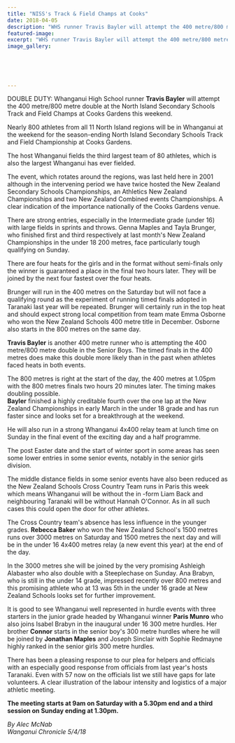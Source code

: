 ```yaml
---
title: "NISS's Track & Field Champs at Cooks"
date: 2018-04-05
description: "WHS runner Travis Bayler will attempt the 400 metre/800 metre double at the NISS's Track & Field Champs..."
featured-image: 
excerpt: "WHS runner Travis Bayler will attempt the 400 metre/800 metre double at the NISS's Track & Field Champs at Cooks Gardens this weekend."
image_gallery:
    
    
    
    
    
---
```


<p><span>DOUBLE DUTY: Whanganui High School runner <strong>Travis Bayler</strong> will attempt the 400 metre/800 metre double at the North Island Secondary Schools Track and Field Champs at Cooks Gardens this weekend.</span></p>
<p class="element element-paragraph">Nearly 800 athletes from all 11 North Island regions will be in Whanganui at the weekend for the season-ending North Island Secondary Schools Track and Field Championship at Cooks Gardens.</p>
<p class="element element-paragraph">The host Whanganui fields the third largest team of 80 athletes, which is also the largest Whanganui has ever fielded.</p>
<p class="element element-paragraph">The event, which rotates around the regions, was last held here in 2001 although in the intervening period we have twice hosted the New Zealand Secondary Schools Championships, an Athletics New Zealand Championships and two New Zealand Combined events Championships. A clear indication of the importance nationally of the Cooks Gardens venue.</p>
<p class="element element-paragraph">There are strong entries, especially in the Intermediate grade (under 16) with large fields in sprints and throws. Genna Maples and Tayla Brunger, who finished first and third respectively at last month's New Zealand Championships in the under 18 200 metres, face particularly tough qualifying on Sunday.</p>
<p class="element element-paragraph">There are four heats for the girls and in the format without semi-finals only the winner is guaranteed a place in the final two hours later. They will be joined by the next four fastest over the four heats.</p>
<p class="element element-paragraph">Brunger will run in the 400 metres on the Saturday but will not face a qualifying round as the experiment of running timed finals adopted in Taranaki last year will be repeated. Brunger will certainly run in the top heat and should expect strong local competition from team mate Emma Osborne who won the New Zealand Schools 400 metre title in December. Osborne also starts in the 800 metres on the same day.</p>
<p class="element element-paragraph"><strong>Travis Bayler</strong> is another 400 metre runner who is attempting the 400 metre/800 metre double in the Senior Boys. The timed finals in the 400 metres does make this double more likely than in the past when athletes faced heats in both events.</p>
<p class="element element-paragraph">The 800 metres is right at the start of the day, the 400 metres at 1.05pm with the 800 metres finals two hours 20 minutes later. The timing makes doubling possible.<br /><strong>Bayler</strong> finished a highly creditable fourth over the one lap at the New Zealand Championships in early March in the under 18 grade and has run faster since and looks set for a breakthrough at the weekend.</p>
<p class="element element-paragraph">He will also run in a strong Whanganui 4x400 relay team at lunch time on Sunday in the final event of the exciting day and a half programme.</p>
<p class="element element-paragraph">The post Easter date and the start of winter sport in some areas has seen some lower entries in some senior events, notably in the senior girls division.</p>
<p class="element element-paragraph">The middle distance fields in some senior events have also been reduced as the New Zealand Schools Cross Country Team runs in Paris this week which means Whanganui will be without the in -form Liam Back and neighbouring Taranaki will be without Hannah O'Connor. As in all such cases this could open the door for other athletes.</p>
<p class="element element-paragraph">The Cross Country team's absence has less influence in the younger grades. <strong>Rebecca Baker</strong> who won the New Zealand School's 1500 metres runs over 3000 metres on Saturday and 1500 metres the next day and will be in the under 16 4x400 metres relay (a new event this year) at the end of the day.</p>
<p class="element element-paragraph">In the 3000 metres she will be joined by the very promising Ashleigh Alabaster who also double with a Steeplechase on Sunday. Ana Brabyn, who is still in the under 14 grade, impressed recently over 800 metres and this promising athlete who at 13 was 5th in the under 16 grade at New Zealand Schools looks set for further improvement.</p>
<p class="element element-paragraph">It is good to see Whanganui well represented in hurdle events with three starters in the junior grade headed by Whanganui winner <strong>Paris Munro</strong> who also joins Isabel Brabyn in the inaugural under 16 300 metre hurdles. Her brother <strong>Connor</strong> starts in the senior boy's 300 metre hurdles where he will be joined by <strong>Jonathan Maples</strong> and Joseph Sinclair with Sophie Redmayne highly ranked in the senior girls 300 metre hurdles.</p>
<p class="element element-paragraph">There has been a pleasing response to our plea for helpers and officials with an especially good response from officials from last year's hosts Taranaki. Even with 57 now on the officials list we still have gaps for late volunteers. A clear illustration of the labour intensity and logistics of a major athletic meeting.</p>
<p class="element element-paragraph"><strong>The meeting starts at 9am on Saturday with a 5.30pm end and a third session on Sunday ending at 1.30pm.</strong></p>
<p class="element element-paragraph"><em>By Alec McNab</em><br /><em>Wanganui Chronicle 5/4/18</em></p>

